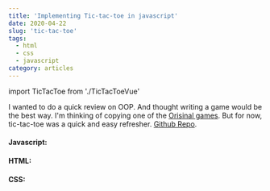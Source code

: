 ```yaml
---
title: 'Implementing Tic-tac-toe in javascript'
date: 2020-04-22
slug: 'tic-tac-toe'
tags:
  - html
  - css
  - javascript
category: articles
---
```


import TicTacToe from './TicTacToeVue'

I wanted to do a quick review on OOP. And thought writing a game would be the best way. I'm thinking of copying one of the [Orisinal games](http://www.ferryhalim.com/orisinal/). But for now, tic-tac-toe was a quick and easy refresher. [Github Repo](https://github.com/mrinalini-m/tictactoe).

<TicTacToe/>

<h4>Javascript:</h4>

<!-- embed:tictactoe.js -->

<h4>HTML:</h4>

<!-- embed:index.html -->

<h4>CSS:</h4>

<!-- embed:style.css -->
